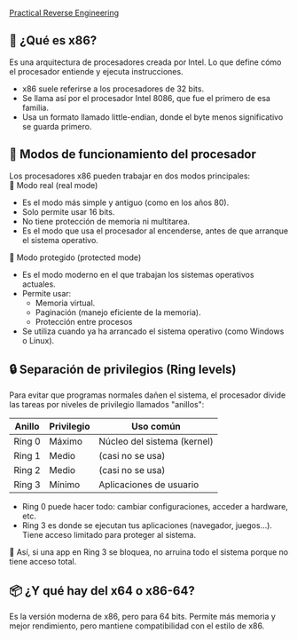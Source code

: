 [Practical Reverse Engineering](https://ftp.idu.ac.id/wp-content/uploads/ebook/tdg/MILITARY%20REFERENCE%20AND%20REVERSE%20ENGINEERING/Practical%20reverse%20engineering_%20x86,%20x64,%20ARM,%20Windows%20Kernel,%20reversing%20tools,%20and%20obfuscation%20(%20PDFDrive%20).pdf)


## 🧠 ¿Qué es x86?
Es una arquitectura de procesadores creada por Intel. Lo que define cómo el procesador entiende y ejecuta instrucciones.
- x86 suele referirse a los procesadores de 32 bits.
- Se llama así por el procesador Intel 8086, que fue el primero de esa familia.
- Usa un formato llamado little-endian, donde el byte menos significativo se guarda primero.

## 🔌 Modos de funcionamiento del procesador
Los procesadores x86 pueden trabajar en dos modos principales:  
🔹 Modo real (real mode)
  - Es el modo más simple y antiguo (como en los años 80).
  - Solo permite usar 16 bits.
  - No tiene protección de memoria ni multitarea.
  - Es el modo que usa el procesador al encenderse, antes de que arranque el sistema operativo.

🔹 Modo protegido (protected mode)
  - Es el modo moderno en el que trabajan los sistemas operativos actuales.
  - Permite usar:
    - Memoria virtual.
    - Paginación (manejo eficiente de la memoria).
    - Protección entre procesos
  - Se utiliza cuando ya ha arrancado el sistema operativo (como Windows o Linux).

## 🔒 Separación de privilegios (Ring levels)
Para evitar que programas normales dañen el sistema, el procesador divide las tareas por niveles de privilegio llamados "anillos":

| Anillo |	Privilegio |	Uso común |
| -- | -- | -- |
| Ring 0	 | Máximo	 | Núcleo del sistema (kernel) |
| Ring 1	 | Medio	 | (casi no se usa) |
| Ring 2	 | Medio	 | (casi no se usa) |
| Ring 3	 | Mínimo	 | Aplicaciones de usuario |

- Ring 0 puede hacer todo: cambiar configuraciones, acceder a hardware, etc.
- Ring 3 es donde se ejecutan tus aplicaciones (navegador, juegos...). Tiene acceso limitado para proteger al sistema.

📌 Así, si una app en Ring 3 se bloquea, no arruina todo el sistema porque no tiene acceso total.

## 📦 ¿Y qué hay del x64 o x86-64?
Es la versión moderna de x86, pero para 64 bits. Permite más memoria y mejor rendimiento, pero mantiene compatibilidad con el estilo de x86.
